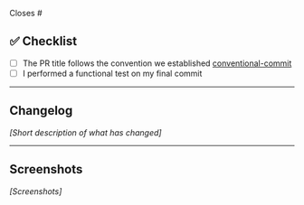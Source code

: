 Closes #<issue>

## ✅ Checklist

- [ ] The PR title follows the convention we established [conventional-commit](https://www.conventionalcommits.org/en/v1.0.0/)
- [ ] I performed a functional test on my final commit

---

## Changelog

_[Short description of what has changed]_

---

## Screenshots

_[Screenshots]_
